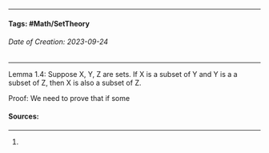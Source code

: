 __________________________________________________________________________
#### **Tags:** #Math/SetTheory 
###### *Date of Creation: 2023-09-24*
__________________________________________________________________________

Lemma 1.4: Suppose X, Y, Z are sets. If X is a subset of Y and Y is a a subset of Z, then X is also a subset of Z.

Proof: We need to prove that if some 

#### Sources:
__________________________________________________________________________
1. 
